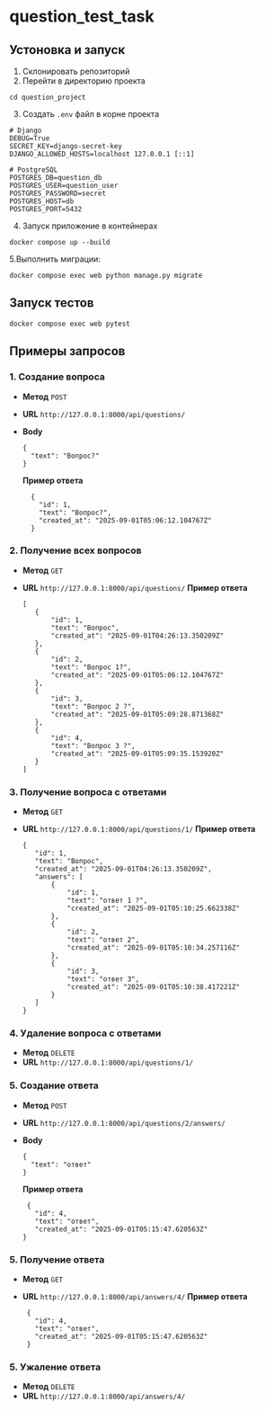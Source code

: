 # question_test_task
## Устоновка и запуск 
1. Склонировать репозиторий
2. Перейти в директорию проекта
```
cd question_project
```
3. Создать `.env` файл в корне проекта
```
# Django
DEBUG=True
SECRET_KEY=django-secret-key
DJANGO_ALLOWED_HOSTS=localhost 127.0.0.1 [::1]

# PostgreSQL
POSTGRES_DB=question_db
POSTGRES_USER=question_user
POSTGRES_PASSWORD=secret
POSTGRES_HOST=db
POSTGRES_PORT=5432
```

4. Запуск приложение в контейнерах

```
docker compose up --build
```

5.Выполнить миграции:

```
docker compose exec web python manage.py migrate
```

## Запуск тестов 
```
docker compose exec web pytest
```

## Примеры запросов 
### 1. Создание вопроса
- **Метод** `POST`
- **URL** `http://127.0.0.1:8000/api/questions/`
- **Body**
  
  ```
  {
    "text": "Вопрос?"
  }
  ```
  **Пример ответа**
    ```
      {
        "id": 1,
        "text": "Вопрос?",
        "created_at": "2025-09-01T05:06:12.104767Z"
      }
     ```
### 2. Получение всех вопросов
- **Метод** `GET`
- **URL** `http://127.0.0.1:8000/api/questions/`
**Пример ответа**
  
   ```
   [
      {
          "id": 1,
          "text": "Вопрос",
          "created_at": "2025-09-01T04:26:13.350209Z"
      },
      {
          "id": 2,
          "text": "Вопрос 1?",
          "created_at": "2025-09-01T05:06:12.104767Z"
      },
      {
          "id": 3,
          "text": "Вопрос 2 ?",
          "created_at": "2025-09-01T05:09:28.871368Z"
      },
      {
          "id": 4,
          "text": "Вопрос 3 ?",
          "created_at": "2025-09-01T05:09:35.153920Z"
      }
  ]
   ```
### 3. Получение вопроса с ответами
- **Метод** `GET`
- **URL** `http://127.0.0.1:8000/api/questions/1/`
**Пример ответа**
  
   ```
  {
      "id": 1,
      "text": "Вопрос",
      "created_at": "2025-09-01T04:26:13.350209Z",
      "answers": [
          {
              "id": 1,
              "text": "ответ 1 ?",
              "created_at": "2025-09-01T05:10:25.662338Z"
          },
          {
              "id": 2,
              "text": "ответ 2",
              "created_at": "2025-09-01T05:10:34.257116Z"
          },
          {
              "id": 3,
              "text": "ответ 3",
              "created_at": "2025-09-01T05:10:38.417221Z"
          }
      ]
  }
   ```
### 4. Удаление вопроса с ответами
- **Метод** `DELETE`
- **URL** `http://127.0.0.1:8000/api/questions/1/`

### 5. Создание ответа
- **Метод** `POST`
- **URL** `http://127.0.0.1:8000/api/questions/2/answers/`
- **Body**
  
  ```
  {
    "text": "ответ"
  }
  ```
  **Пример ответа**
     ```
      {
        "id": 4,
        "text": "ответ",
        "created_at": "2025-09-01T05:15:47.620563Z"
    }
     ```
### 5. Получение ответа
- **Метод** `GET`
- **URL** `http://127.0.0.1:8000/api/answers/4/`
**Пример ответа**
  
   ```
    {
      "id": 4,
      "text": "ответ",
      "created_at": "2025-09-01T05:15:47.620563Z"
    }
   ```
### 5. Ужаление ответа
- **Метод** `DELETE`
- **URL** `http://127.0.0.1:8000/api/answers/4/`

